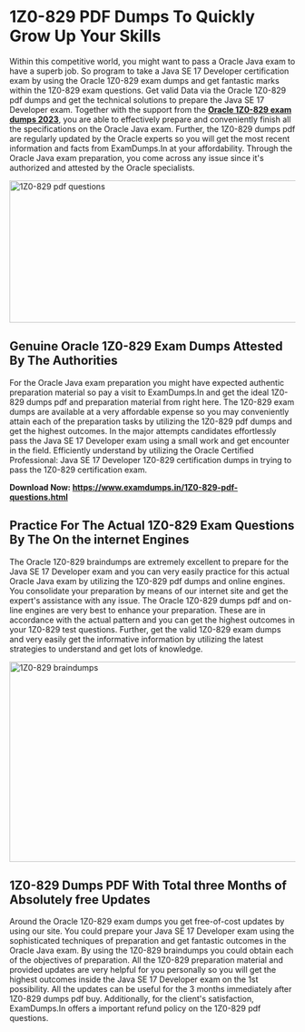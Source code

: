 <h1><strong>1Z0-829 PDF Dumps To Quickly Grow Up Your Skills</strong></h1>
<p>Within this competitive world, you might want to pass a Oracle Java exam to have a superb job. So program to take a Java SE 17 Developer certification exam by using the Oracle 1Z0-829 exam dumps and get fantastic marks within the 1Z0-829 exam questions. Get valid Data via the Oracle 1Z0-829 pdf dumps and get the technical solutions to prepare the Java SE 17 Developer exam. Together with the support from the <strong><a href="https://www.examdumps.in/1Z0-829-pdf-questions.html">Oracle 1Z0-829 exam dumps 2023</a></strong>, you are able to effectively prepare and conveniently finish all the specifications on the Oracle Java exam. Further, the 1Z0-829 dumps pdf are regularly updated by the Oracle experts so you will get the most recent information and facts from ExamDumps.In at your affordability. Through the Oracle Java exam preparation, you come across any issue since it's authorized and attested by the Oracle specialists.</p>
<p><img src="https://i.ibb.co/zxJwW90/Copy-of-Online-Classes-Twitter-header-post-Made-with-Poster-My-Wall-1.png" alt="1Z0-829 pdf questions" width="750" height="250" /></p>
<h2><strong>Genuine Oracle 1Z0-829 Exam Dumps Attested By The Authorities</strong></h2>
<p>For the Oracle Java exam preparation you might have expected authentic preparation material so pay a visit to ExamDumps.In and get the ideal 1Z0-829 dumps pdf and preparation material from right here. The 1Z0-829 exam dumps are available at a very affordable expense so you may conveniently attain each of the preparation tasks by utilizing the 1Z0-829 pdf dumps and get the highest outcomes. In the major attempts candidates effortlessly pass the Java SE 17 Developer exam using a small work and get encounter in the field. Efficiently understand by utilizing the Oracle Certified Professional: Java SE 17 Developer 1Z0-829 certification dumps in trying to pass the 1Z0-829 certification exam.</p>
<p><strong>Download Now:&nbsp;<a href="https://www.examdumps.in/1Z0-829-pdf-questions.html">https://www.examdumps.in/1Z0-829-pdf-questions.html</a></strong></p>
<h2><strong>Practice For The Actual 1Z0-829 Exam Questions By The On the internet Engines</strong></h2>
<p>The Oracle 1Z0-829 braindumps are extremely excellent to prepare for the Java SE 17 Developer exam and you can very easily practice for this actual Oracle Java exam by utilizing the 1Z0-829 pdf dumps and online engines. You consolidate your preparation by means of our internet site and get the expert's assistance with any issue. The Oracle 1Z0-829 dumps pdf and on-line engines are very best to enhance your preparation. These are in accordance with the actual pattern and you can get the highest outcomes in your 1Z0-829 test questions. Further, get the valid 1Z0-829 exam dumps and very easily get the informative information by utilizing the latest strategies to understand and get lots of knowledge.</p>
<p><a href="https://www.examdumps.in/1Z0-829-pdf-questions.html"><img src="https://i.ibb.co/QkNtdwY/Copy-of-Zoom-Online-Classes-Facebook-Share-Po-Made-with-Poster-My-Wall-1.jpg" alt="1Z0-829 braindumps" width="670" height="352" /></a></p>
<h2><strong>1Z0-829 Dumps PDF With Total three Months of Absolutely free Updates</strong></h2>
<p>Around the Oracle 1Z0-829 exam dumps you get free-of-cost updates by using our site. You could prepare your Java SE 17 Developer exam using the sophisticated techniques of preparation and get fantastic outcomes in the Oracle Java exam. By using the 1Z0-829 braindumps you could obtain each of the objectives of preparation. All the 1Z0-829 preparation material and provided updates are very helpful for you personally so you will get the highest outcomes inside the Java SE 17 Developer exam on the 1st possibility. All the updates can be useful for the 3 months immediately after 1Z0-829 dumps pdf buy. Additionally, for the client's satisfaction, ExamDumps.In offers a important refund policy on the 1Z0-829 pdf questions.</p>
